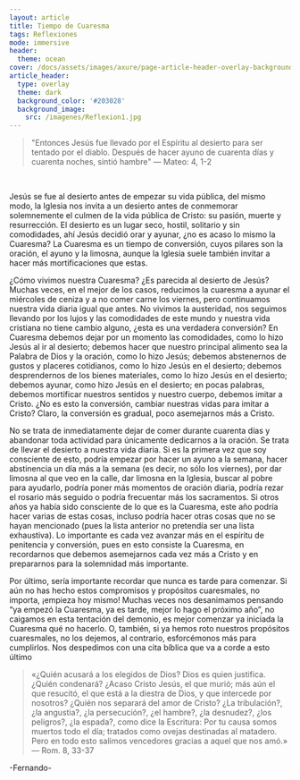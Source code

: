 ```yaml
---
layout: article
title: Tiempo de Cuaresma
tags: Reflexiones
mode: immersive
header:
  theme: ocean
cover: /docs/assets/images/axure/page-article-header-overlay-background-image.jpg
article_header:
  type: overlay
  theme: dark
  background_color: '#203028'
  background_image:
    src: /imagenes/Reflexion1.jpg
---
```


> "Entonces Jesús fue llevado por el Espíritu al desierto para ser tentado por el diablo. Después de hacer ayuno de cuarenta días y cuarenta noches, sintió hambre"  — Mateo: 4, 1-2     
<p>&nbsp;</p>  
  
Jesús      se fue al desierto antes de empezar su vida pública, del mismo modo, la Iglesia nos invita a un desierto antes de conmemorar solemnemente el culmen de la vida pública de Cristo: su pasión, muerte y resurrección. El desierto es un lugar seco, hostil, solitario y sin comodidades, ahí Jesús decidió orar y ayunar, ¿no es acaso lo mismo la Cuaresma? La Cuaresma es un tiempo de conversión, cuyos pilares son la oración, el ayuno y la limosna, aunque la Iglesia suele también invitar a hacer más mortificaciones que estas. 

¿Cómo vivimos nuestra Cuaresma? ¿Es parecida al desierto de Jesús? Muchas veces, en el mejor de los casos, reducimos la cuaresma a ayunar el miércoles de ceniza y a no comer carne los viernes, pero continuamos nuestra vida diaria igual que antes. No vivimos la austeridad, nos seguimos llevando por los lujos y las comodidades de este mundo y nuestra vida cristiana no tiene cambio alguno, ¿esta es una verdadera conversión? En Cuaresma debemos dejar por un momento las comodidades, como lo hizo Jesús al ir al desierto; debemos hacer que nuestro principal alimento sea la Palabra de Dios y la oración, como lo hizo Jesús; debemos abstenernos de gustos y placeres cotidianos, como lo hizo Jesús en el desierto; debemos desprendernos de los bienes materiales, como lo hizo Jesús en el desierto; debemos ayunar, como hizo Jesús en el desierto; en pocas palabras, debemos mortificar nuestros sentidos y nuestro cuerpo, debemos imitar a Cristo. ¿No es esto la conversión, cambiar nuestras vidas para imitar a Cristo? Claro, la conversión es gradual, poco asemejarnos más a Cristo.

No se trata de inmediatamente dejar de comer durante cuarenta días y abandonar toda actividad para únicamente dedicarnos a la oración. Se trata de llevar el desierto a nuestra vida diaria. Si es la primera vez que soy consciente de esto, podría empezar por hacer un ayuno a la semana, hacer abstinencia un día más a la semana (es decir, no sólo los viernes), por dar limosna al que veo en la calle, dar limosna en la Iglesia, buscar al pobre para ayudarlo, podría poner más momentos de oración diaria, podría rezar el rosario más seguido o podría frecuentar más los sacramentos. Si otros años ya había sido consciente de lo que es la Cuaresma, este año podría hacer varias de estas cosas, incluso podría hacer otras cosas que no se hayan mencionado (pues la lista anterior no pretendía ser una lista exhaustiva). Lo importante es cada vez avanzar más en el espíritu de penitencia y conversión, pues en esto consiste la Cuaresma, en recordarnos que debemos asemejarnos cada vez más a Cristo y en prepararnos para la solemnidad más importante.

Por último, sería importante recordar que nunca es tarde para comenzar. Si aún no has hecho estos compromisos y propósitos cuaresmales, no importa, ¡empieza hoy mismo! Muchas veces nos desanimamos pensando “ya empezó la Cuaresma, ya es tarde, mejor lo hago el próximo año”, no caigamos en esta tentación del demonio, es mejor comenzar ya iniciada la Cuaresma qué no hacerlo. O, también, si ya hemos roto nuestros propósitos cuaresmales, no los dejemos, al contrario, esforcémonos más para cumplirlos. Nos despedimos con una cita bíblica que va a corde a esto último

> «¿Quién acusará a los elegidos de Dios? Dios es quien justifica. ¿Quién condenará? ¿Acaso Cristo Jesús, el que murió; más aún el que resucitó, el que está a la diestra de Dios, y que intercede por nosotros? ¿Quién nos separará del amor de Cristo? ¿La tribulación?, ¿la angustia?, ¿la persecución?, ¿el hambre?, ¿la desnudez?, ¿los peligros?, ¿la espada?, como dice la Escritura: Por tu causa somos muertos todo el día; tratados como ovejas destinadas al matadero. Pero en todo esto salimos vencedores gracias a aquel que nos amó.»  — Rom. 8, 33-37

-Fernando-
